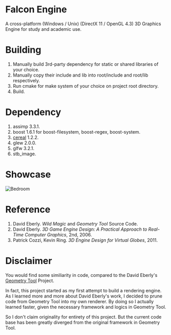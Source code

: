 Falcon Engine
===
A cross-platform (Windows / Unix) (DirectX 11 / OpenGL 4.3) 3D Graphics Engine for study and academic use.

Building
===
1. Manually build 3rd-party dependency for static or shared libraries of your choice.
2. Manually copy their include and lib into root/include and root/lib respectively.
3. Run cmake for make system of your choice on project root directory.
4. Build.

Dependency
===
1. assimp 3.3.1.
2. boost 1.6.1 for boost-filesystem, boost-regex, boost-system.
3. [cereal](https://github.com/USCiLab/cereal) 1.2.2.
4. glew 2.0.0.
5. glfw 3.2.1.
6. stb_image.

Showcase
===
![Bedroom](case/Showcase.jpg)

Reference
===
1. David Eberly. *Wild Magic* and *Geometry Tool* Source Code.
2. David Eberly. *3D Game Engine Design: A Practical Approach to Real-Time Computer Graphics*, 2nd, 2006.
3. Patrick Cozzi, Kevin Ring. *3D Engine Design for Virtual Globes*, 2011.

Disclaimer
===
You would find some similiarity in code, compared to the David Eberly's [Geometry Tool](https://www.geometrictools.com/)
Project. 

In fact, this project started as my first attempt to build a rendering engine.
As I learned more and more about David Eberly's work, I decided to prune code from 
Geometry Tool into my own renderer. By doing so I actually learned faster, given 
the necessary framework and logics in Geometry Tool.

So I don't claim originality for entirety of this project. But the current code base
has been greatly diverged from the original framework in Geometry Tool.

